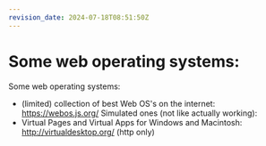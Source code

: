 ```yaml
---
revision_date: 2024-07-18T08:51:50Z
---
```

# Some web operating systems:
Some web operating systems:
* (limited) collection of best Web OS's on the internet: https://webos.js.org/
Simulated ones (not like actually working):
* Virtual Pages and Virtual Apps for Windows and Macintosh: http://virtualdesktop.org/ (http only)